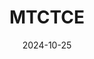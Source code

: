 ---
title: MTCTCE
description: MikroTik Certified Traffic Control Engineer
issuer: mikrotik.com
certificateUrl: https://mikrotik.com/training/certificates/c365620ca87fd8f0920e
certificatePreview: ./cert/mtctce.pdf
tech: ['Mikrotik', 'Network']
showInCertificates: true
date: '2024-10-25'
---